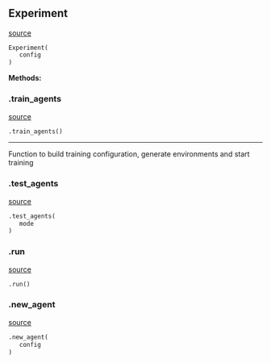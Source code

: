 #


## Experiment
[source](/home/mchivuku/projects/embodied_pipeline/benchmark_experiments/src/simulation/common/base_experiment.py/#L12)
```python 
Experiment(
   config
)
```




**Methods:**


### .train_agents
[source](/home/mchivuku/projects/embodied_pipeline/benchmark_experiments/src/simulation/common/base_experiment.py/#L39)
```python
.train_agents()
```

---
Function to build training configuration, 
generate environments and start training

### .test_agents
[source](/home/mchivuku/projects/embodied_pipeline/benchmark_experiments/src/simulation/common/base_experiment.py/#L60)
```python
.test_agents(
   mode
)
```


### .run
[source](/home/mchivuku/projects/embodied_pipeline/benchmark_experiments/src/simulation/common/base_experiment.py/#L71)
```python
.run()
```


### .new_agent
[source](/home/mchivuku/projects/embodied_pipeline/benchmark_experiments/src/simulation/common/base_experiment.py/#L88)
```python
.new_agent(
   config
)
```

